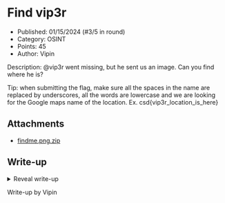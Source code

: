 # Find vip3r

- Published: 01/15/2024 (#3/5 in round)
- Category: OSINT
- Points: 45
- Author: Vipin

Description: @vip3r went missing, but he sent us an image. Can you find where he is?

Tip: when submitting the flag, make sure all the spaces in the name are replaced by underscores, all the words are
lowercase and we are looking for the Google maps name of the location. Ex. csd{vip3r_location_is_here}

## Attachments

- [findme.png.zip](findme.png.zip)

## Write-up

<details>
<summary>Reveal write-up</summary>

Using a tool like Google image barely gives results, when the image is put through a EXIF viewer you won't see any
metadata, but a little searching about the area finds us a place called Maheswara Maha Pyramid kadthal. with the same "I
love Patriji" on Google earth

Flag: csd{maheswara_maha_pyramid_kadthal} or csd{maheswara_maha_kadthal_pyramid}

</details>

Write-up by Vipin
